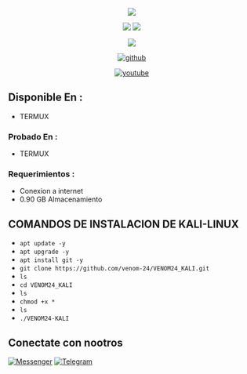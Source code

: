 <p align="center">

<img src="https://img.shields.io/badge/ECHO%20EN-MEXICO-SCRIPT?colorA=0000ff&colorB=CDCFD2&colorC=ff0000&style=for-the-badge">
</p>
<p align="center">
<img src="https://img.shields.io/badge/KALI%20LINUX-OS-SCRIPT?colorA=000080&colorB=CDCFD2&colorC=ff0000&style=for-the-badge">
<img src="https://img.shields.io/badge/VERSION-2021.3-SCRIPT?colorA=000080&colorB=CDCFD2&colorC=ff0000&style=for-the-badge"
</p>



<p align="center">
<img src="https://i.ibb.co/6bTNb9x/images-3.jpg" >
</p>

<p align="center">
<a href=https://github.com/venom-24><img title="github" src="https://img.shields.io/badge/VENOM-24-brightgreen?style=for-the-badge&logo=github"></a>
</p>

<p align="center">
<a href="https://www.youtube.com/c/Venom24Termux"><img title="youtube" src="https://img.shields.io/badge/YouTube-VeNOM24-red?style=for-the-badge&logo=Youtube"></a>
</p>

## Disponible En :
* TERMUX

### Probado En :
* TERMUX
### Requerimientos :
* Conexion a internet
* 0.90 GB Almacenamiento 

## COMANDOS DE INSTALACION DE KALI-LINUX

* `apt update -y`
* `apt upgrade -y`
* `apt install git -y` 
* `git clone https://github.com/venom-24/VENOM24_KALI.git`
* `ls`
* `cd VENOM24_KALI`
* `ls`
* `chmod +x *`
* `ls`
* `./VENOM24-KALI`

## Conectate con nootros
[![Messenger](https://img.shields.io/badge/Chat-Messenger-blue?style=for-the-badge&logo=messenger)](https://m.me/venom.24.tr)
<a href=https://t.me/Vnom24><img title="Telegram" src="https://img.shields.io/badge/Telegram-black?style=for-the-badge&logo=telegram"></a>



